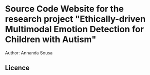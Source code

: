 # Source Code Website for the research project "Ethically-driven Multimodal Emotion Detection for Children with Autism"

Author: Annanda Sousa


## Licence 
